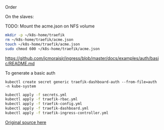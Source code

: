 Order

On the slaves:

TODO: Mount the acme.json on NFS volume

```bash
mkdir -p ~/k8s-home/traefik
rm ~/k8s-home/traefik/acme.json
touch ~/k8s-home/traefik/acme.json
sudo chmod 600 ~/k8s-home/traefik/acme.json
```

https://github.com/jcmoraisjr/ingress/blob/master/docs/examples/auth/basic/README.md

To generate a basic auth

```
kubectl create secret generic traefik-dashboard-auth --from-file=auth -n kube-system
```

```bash
kubectl apply -f secrets.yml
kubectl apply -f traefik-rbac.yml
kubectl apply -f traefik-config.yml
kubectl apply -f traefik-dashboard.yml
kubectl apply -f traefik-ingress-controller.yml
```

[Original source here](https://github.com/evnsio/k8s-home/tree/master/traefik)

